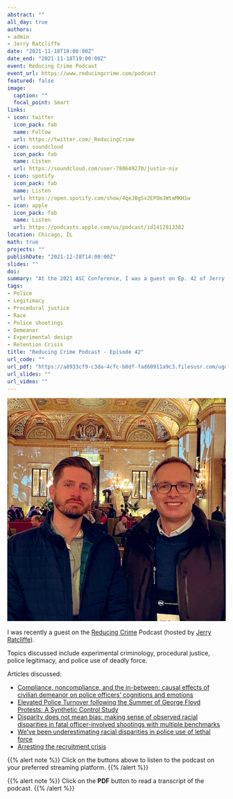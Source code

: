 ```yaml
---
abstract: ""
all_day: true
authors: 
- admin
- Jerry Ratcliffe
date: "2021-11-18T18:00:00Z"
date_end: "2021-11-18T19:00:00Z"
event: Reducing Crime Podcast
event_url: https://www.reducingcrime.com/podcast
featured: false
image:
  caption: ""
  focal_point: Smart
links:
- icon: twitter
  icon_pack: fab
  name: Follow
  url: https://twitter.com/_ReducingCrime
- icon: soundcloud
  icon_pack: fab
  name: Listen
  url: https://soundcloud.com/user-780649270/justin-nix
- icon: spotify
  icon_pack: fab
  name: Listen
  url: https://open.spotify.com/show/4qeJBgSv2EPOmJWtaMKH1w
- icon: apple
  icon_pack: fab
  name: Listen
  url: https://podcasts.apple.com/us/podcast/id1412813382
location: Chicago, IL
math: true
projects: ""
publishDate: "2021-12-28T14:00:00Z"
slides: ""
doi: 
summary: "At the 2021 ASC Conference, I was a guest on Ep. 42 of Jerry Ratcliffe's Reducing Crime Podcast"
tags: 
- Police
- Legitimacy
- Procedural justice
- Race
- Police shootings
- Demeanor
- Experimental design
- Retention Crisis
title: "Reducing Crime Podcast - Episode 42"
url_code: ""
url_pdf: "https://a8933cf9-c3da-4cfc-b8df-fad60911a9c3.filesusr.com/ugd/f5df24_afa244e85a8a4d1ab109bed8992692ae.pdf"
url_slides: ""
url_video: ""
---
```


![](justin_jerry_asc.jpg "In the Palmer House bar area while the night was still young")

I was recently a guest on the [Reducing Crime](https://podcasts.apple.com/us/podcast/reducing-crime/id1412813382) Podcast (hosted by [Jerry Ratcliffe](https://twitter.com/Jerry_Ratcliffe)).

Topics discussed include experimental criminology, procedural justice, police legitimacy, and police use of deadly force. 

Articles discussed: 

* [Compliance, noncompliance, and the in-between: causal effects of civilian demeanor on police officers’ cognitions and emotions](https://link.springer.com/article/10.1007%2Fs11292-019-09363-4)
* [Elevated Police Turnover following the Summer of George Floyd Protests: A Synthetic Control Study](https://jnix.netlify.app/files/pdfs/cpp_turnover.pdf)
* [Disparity does not mean bias: making sense of observed racial disparities in fatal officer-involved shootings with multiple benchmarks](https://digitalcommons.unomaha.edu/cgi/viewcontent.cgi?article=1061&context=criminaljusticefacpub)
* [We've been underestimating racial disparities in police use of lethal force](https://www.washingtonpost.com/crime-law/2021/11/11/non-fatal-police-shootings-disparities-data/)
* [Arresting the recruitment crisis](https://www.city-journal.org/police-departments-recruitment-crisis)

{{% alert note %}}
Click on the buttons above to listen to the podcast on your preferred streaming platform.
{{% /alert %}}

{{% alert note %}}
Click on the **PDF** button to read a transcript of the podcast. 
{{% /alert %}}